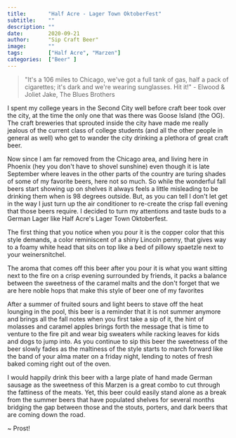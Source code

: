 ```yaml
---
title:       "Half Acre - Lager Town OktoberFest"
subtitle:    ""
description: ""
date:        2020-09-21
author:      "Sip Craft Beer"
image:       ""
tags:        ["Half Acre", "Marzen"]
categories:  ["Beer" ]
---
```


>"It's a 106 miles to Chicago, we've got a full tank of gas, half a pack of cigarettes; it's dark and we're wearing sunglasses. Hit it!" - Elwood & Joliet Jake, The Blues Brothers

I spent my college years in the Second City well before craft beer took over the city, at the time the only one that was there was Goose Island (the OG). The craft breweries that sprouted inside the city have made me really jealous of the current class of college students (and all the other people in general as well) who get to wander the city drinking a plethora of great craft beer. 

Now since I am far removed from the Chicago area, and living here in Phoenix (hey you don't have to shovel sunshine) even though it is late September where leaves in the other parts of the country are turing shades of some of my favorite beers, here not so much. So while the wonderful fall beers start showing up on shelves it always feels a little misleading to be drinking them when is 98 degrees outside. But, as you can tell I don't let get in the way I just turn up the air conditioner to re-create the crisp fall evening that those beers require. I decided to turn my attentions and taste buds to a German Lager like Half Acre's Lager Town Oktoberfest. 

The first thing that you notice when you pour it is the copper color that this style demands, a color reminiscent of a shiny Lincoln penny, that gives way to a foamy white head that sits on top like a bed of pillowy spaetzle next to your weinersnitchel. 

The aroma that comes off this beer after you pour it is what you want sitting next to the fire on a crisp evening surrounded by friends, it packs a balance between the sweetness of the caramel malts and the don't forget that we are here noble hops that make this style of beer one of my favorites

After a summer of fruited sours and light beers to stave off the heat lounging in the pool, this beer is a reminder that it is not summer anymore and brings all the fall notes when you first take a sip of it, the hint of molasses and caramel apples brings forth the message that is time to venture to the fire pit and wear big sweaters while racking leaves for kids and dogs to jump into. As you continue to sip this beer the sweetness of the beer slowly fades as the maltiness of the style starts to march forward like the band of your alma mater on a friday night, lending to notes of fresh baked coming right out of the oven.   

I would happily drink this beer with a large plate of hand made German sausage as the sweetness of this Marzen is a great combo to cut through the fattiness of the meats. Yet, this beer could easily stand alone as a break from the summer beers that have populated shelves for several months bridging the gap between those and the stouts, porters, and dark beers that are coming down the road.

~ Prost!